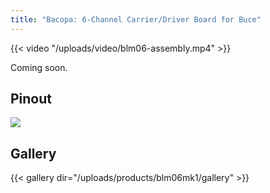 ```yaml
---
title: "Bacopa: 6-Channel Carrier/Driver Board for Buce"
---
```


{{< video "/uploads/video/blm06-assembly.mp4" >}}

Coming soon.

## Pinout

![](/uploads/products/blm06mk1/pinout.png)



## Gallery

{{< gallery dir="/uploads/products/blm06mk1/gallery" >}}